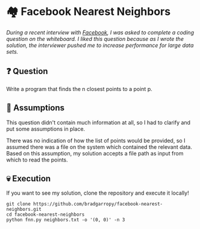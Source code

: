# 🏘 Facebook Nearest Neighbors

_During a recent interview with [Facebook][1], I was asked to complete a coding question on the whiteboard. I liked this question because as I wrote the solution, the interviewer pushed me to increase performance for large data sets._

## ❓ Question

Write a program that finds the n closest points to a point p.

## 🤔 Assumptions

This question didn't contain much information at all, so I had to clarify and put some assumptions in place.

There was no indication of how the list of points would be provided, so I assumed there was a file on the system which contained the relevant data. Based on this assumption, my solution accepts a file path as input from which to read the points.

## 💀 Execution

If you want to see my solution, clone the repository and execute it locally!

```
git clone https://github.com/bradgarropy/facebook-nearest-neighbors.git
cd facebook-nearest-neighbors
python fnn.py neighbors.txt -o '(0, 0)' -n 3
```

[1]: https://www.facebook.com/careers
